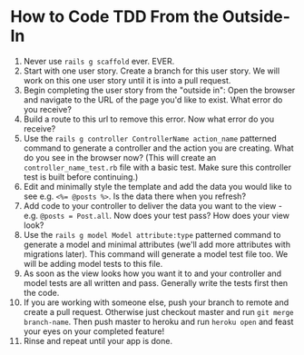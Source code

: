 # How to Code TDD From the Outside-In

1. Never use `rails g scaffold` ever. EVER.
1. Start with one user story. Create a branch for this user story. We will work on this one user story until it is into a pull request.
1. Begin completing the user story from the "outside in": Open the browser and navigate to the URL of the page you'd like to exist. What error do you receive?
1. Build a route to this url to remove this error. Now what error do you receive?
1. Use the `rails g controller ControllerName action_name` patterned command to generate a controller and the action you are creating. What do you see in the browser now? (This will create an `controller_name_test.rb` file with a basic test. Make sure this controller test is built before continuing.)
1. Edit and minimally style the template and add the data you would like to see e.g. `<%= @posts %>`. Is the data there when you refresh?
1. Add code to your controller to deliver the data you want to the view - e.g. `@posts = Post.all`. Now does your test pass? How does your view look?
1. Use the `rails g model Model attribute:type` patterned command to generate a model and minimal attributes (we'll add more attributes with migrations later). This command will generate a model test file too. We will be adding model tests to this file.
1. As soon as the view looks how you want it to and your controller and model tests are all written and pass. Generally write the tests first then the code.
1. If you are working with someone else, push your branch to remote and create a pull request. Otherwise just checkout master and run `git merge branch-name`. Then push master to heroku and run `heroku open` and feast your eyes on your completed feature!
1. Rinse and repeat until your app is done.
